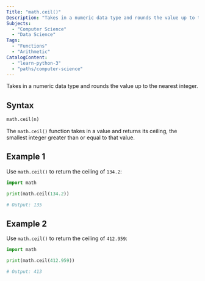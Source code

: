 ```yaml
---
Title: "math.ceil()"
Description: "Takes in a numeric data type and rounds the value up to the nearest integer."
Subjects:
  - "Computer Science"
  - "Data Science"
Tags:
  - "Functions"
  - "Arithmetic"
CatalogContent:
  - "learn-python-3"
  - "paths/computer-science"
---
```




Takes in a numeric data type and rounds the value up to the nearest integer.

## Syntax

```py
math.ceil(n)
```

The `math.ceil()` function takes in a value and returns its ceiling, the smallest integer greater than or equal to that value.

## Example 1

Use `math.ceil()` to return the ceiling of `134.2`:

```python
import math

print(math.ceil(134.2))

# Output: 135
```

## Example 2

Use `math.ceil()` to return the ceiling of `412.959`:

```python
import math

print(math.ceil(412.959))

# Output: 413
```
